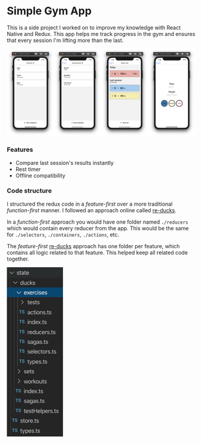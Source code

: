 # Simple Gym App

This is a side project I worked on to improve my knowledge with React Native and Redux. This app helps me track progress in the gym and ensures that every session I'm lifting more than the last.

![alt-text](./assets/all-screenshots.png)

### Features

- Compare last session's results instantly
- Rest timer
- Offline compatibility

### Code structure

I structured the redux code in a *feature-first* over a more traditional *function-first* manner. I followed an approach online called [re-ducks](https://www.freecodecamp.org/news/scaling-your-redux-app-with-ducks-6115955638be/). 

In a *function-first* approach you would have one folder named `./reducers` which would contain every reducer from the app. This would be the same for `./selectors`, `./containers`, `./actions`, etc. 

The *feature-first* [re-ducks](https://www.freecodecamp.org/news/scaling-your-redux-app-with-ducks-6115955638be/) approach has one folder per feature, which contains all logic related to that feature. This helped keep all related code together.  

![alt-text](./assets/half_folder-structure.png)

